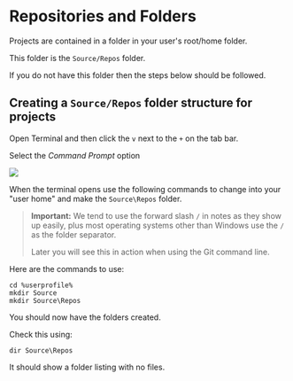 # Repositories and Folders

Projects are contained in a folder in your user's root/home folder.

This folder is the `Source/Repos` folder.

If you do not have this folder then the steps below should be followed.

## Creating a `Source/Repos` folder structure for projects

Open Terminal and then click the `v` next to the `+` on the tab bar.

Select the *Command Prompt* option

![](pasted-image-20240216105215.png)

When the terminal opens use the following commands to change into your "user home" and make the `Source\Repos` folder.

> **Important:** We tend to use the forward slash `/` in notes as they show up easily, plus most operating systems other
> than Windows use the `/` as the folder separator.
>
> Later you will see this in action when using the Git command line.

Here are the commands to use:

```shell
cd %userprofile%
mkdir Source 
mkdir Source\Repos
```

You should now have the folders created.

Check this using:

```shell
dir Source\Repos
```

It should show a folder listing with no files.
